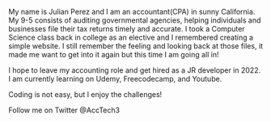 My name is Julian Perez and I am an accountant(CPA) in sunny California. My 9-5 consists of auditing governmental agencies, helping individuals and businesses file their tax returns timely and accurate. 
I took a Computer Science class back in college as an elective and I remembered creating a simple website. I still remember the feeling and looking back at those files, it made me want to get into it again but this time I am going all in!

I hope to leave my accounting role and get hired as a JR developer in 2022. 
I am currently learning on Udemy, Freecodecamp, and Youtube.

Coding is not easy, but I enjoy the challenges! 

Follow me on Twitter @AccTech3

